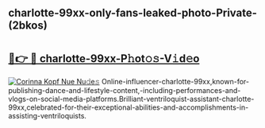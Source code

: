 ## charlotte-99xx-only-fans​-leaked-photo​-Private-(2bkos)


# <h2><a href="https://mediaupload.pro?title=charlotte-99xx&ref=git">🔗👉 🔴 charlotte-99xx-P𝚑ot𝚘𝚜-V𝚒d𝚎o</a></h2>

[![Corinna Kopf Nue Nu𝚍e𝚜](https://i.imgur.com/0qMVB7G.gif)](https://mediaupload.pro?title=charlotte-99xx&ref=git)
Online-influencer-charlotte-99xx,known-for-publishing-dance-and-lifestyle-content,-including-performances-and-vlogs-on-social-media-platforms.Brilliant-ventriloquist-assistant-charlotte-99xx,celebrated-for-their-exceptional-abilities-and-accomplishments-in-assisting-ventriloquists.  